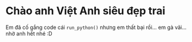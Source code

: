 # Chào anh Việt Anh siêu đẹp trai
Em đã cố gắng code cái `run_python()` nhưng em thất bại rồi... em gà vãi... nhờ anh hết nhé :D 
